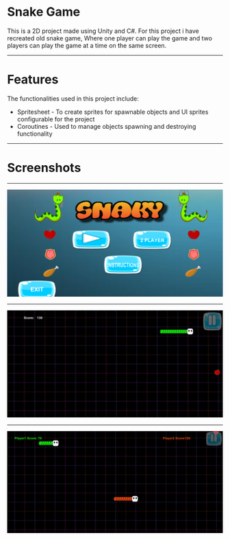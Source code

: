 # Snake Game
This is a 2D project made using Unity and C#. For this project i have recreated old snake game, Where one player can play the game and two players can play the game at a time on the same screen.
___
# Features
The functionalities used in this project include:
  * Spritesheet - To create sprites for spawnable objects and UI sprites configurable for the project 
  * Coroutines - Used to manage objects spawning and destroying functionality  
___
# Screenshots
___
![screenshot](/Screenshots/snake1.png)
___
![screenshot](/Screenshots/snake2.png)
___
![screenshot](/Screenshots/snake3.png)

